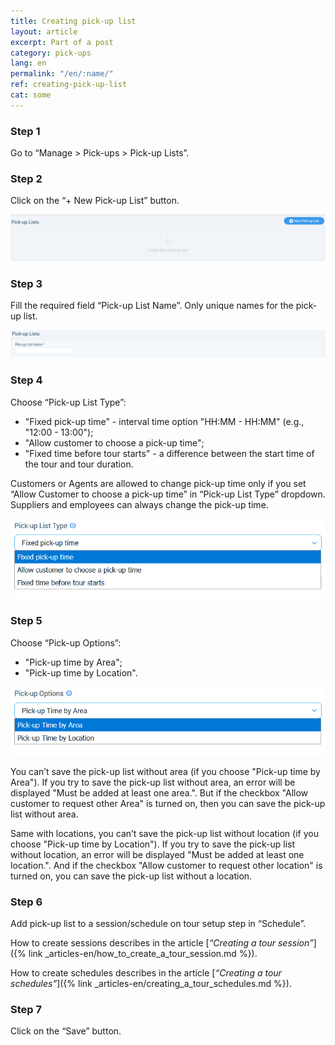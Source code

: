 ```yaml
---
title: Creating pick-up list
layout: article
excerpt: Part of a post
category: pick-ups
lang: en
permalink: "/en/:name/"
ref: creating-pick-up-list
cat: some
---
```


### **Step 1**

Go to “Manage > Pick-ups > Pick-up Lists”.

### **Step 2**

Click on the “+ New Pick-up List” button.

![Creating_a_pick_up_list1](/assets/images/creating_a_pick_up_list1.png)

### **Step 3**

Fill the required field “Pick-up List Name”. Only unique names for the pick-up list.

![Creating_a_pick_up_list2](/assets/images/creating_a_pick_up_list2.png)

### **Step 4**

Choose “Pick-up List Type”:
- "Fixed pick-up time" - interval time option "НН:ММ - НН:ММ" (e.g., "12:00 - 13:00");
- "Allow customer to choose a pick-up time"; 
- "Fixed time before tour starts" - a difference between the start time of the tour and tour duration.

Customers or Agents are allowed to change pick-up time only if you set “Allow Customer to choose a pick-up time” in “Pick-up List Type” dropdown. Suppliers and employees can always change the pick-up time.

![Creating_a_pick_up_list3](/assets/images/creating_a_pick_up_list3.png)

### **Step 5**

Choose “Pick-up Options”:
- "Pick-up time by Area";
- "Pick-up time by Location".

![Creating_a_pick_up_list4](/assets/images/creating_a_pick_up_list4.png)

You can’t save the pick-up list without area (if you choose "Pick-up time by Area"). If you try to save the pick-up list without area, an error will be displayed "Must be added at least one area.". But if the checkbox "Allow customer to request other Area" is turned on, then you can save the pick-up list without area. 

Same with locations, you can’t save the pick-up list without location (if you choose "Pick-up time by Location"). If you try to save the pick-up list without location, an error will be displayed "Must be added at least one location.". And if the checkbox "Allow customer to request other location" is turned on, you can save the pick-up list without a location.

### **Step 6**

Add pick-up list to a session/schedule on tour setup step in “Schedule”.

How to create sessions describes in the article [*“Creating a tour session”*]({% link _articles-en/how_to_create_a_tour_session.md %}). 

How to create schedules describes in the article [*“Creating a tour schedules”*]({% link _articles-en/creating_a_tour_schedules.md %}).

### **Step 7**

Click on the “Save” button.

